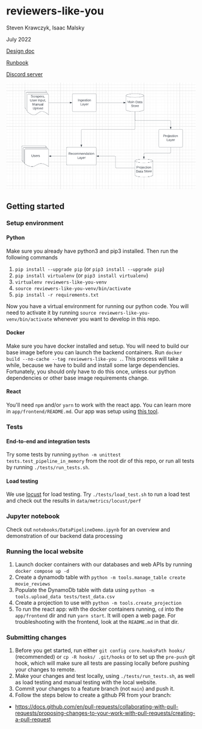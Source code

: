 # reviewers-like-you
Steven Krawczyk, Isaac Malsky

July 2022

[Design doc](https://docs.google.com/document/d/1sPTaOpxOl5q8VmGsr-TLnwGrpLGtXugPjhlEqxvhL1Q/edit)

[Runbook](https://docs.google.com/document/d/1PVQZQyA8hbLpeZnJOZMJi2J8mLf0H-ztqKgS7Fe_sO4/edit)

[Discord server](https://discord.com/channels/1001211644745109537/1001211645252616224)

![image info](./images/SystemDesign.png)

## Getting started

### Setup environment

#### Python

Make sure you already have python3 and pip3 installed. Then run the following commands
1. `pip install --upgrade pip` (or `pip3 install --upgrade pip`)
2. `pip install virtualenv` (or `pip3 install virtualenv`)
3. `virtualenv reviewers-like-you-venv`
4. `source reviewers-like-you-venv/bin/activate`
5. `pip install -r requirements.txt`

Now you have a virtual environment for running our python code. You will need to activate it by running `source reviewers-like-you-venv/bin/activate` whenever you want to develop in this repo.

#### Docker

Make sure you have docker installed and setup. You will need to build our base image before you can launch the backend containers. Run `docker build --no-cache --tag reviewers-like-you .`. This process will take a while, because we have to build and install some large dependencies. Fortunately, you should only have to do this once, unless our python dependencies or other base image requirements change.

#### React

You'll need `npm` and/or `yarn` to work with the react app. You can learn more in `app/frontend/README.md`. Our app was setup using [this tool](https://github.com/facebook/create-react-app).

### Tests

#### End-to-end and integration tests

Try some tests by running `python -m unittest tests.test_pipeline_in_memory` from the root dir of this repo, or run all tests by running `./tests/run_tests.sh`.

#### Load testing

We use [locust](https://docs.locust.io/en/stable/what-is-locust.html) for load testing. Try `./tests/load_test.sh` to run a load test and check out the results in `data/metrics/locust/perf`

### Jupyter notebook

Check out `notebooks/DataPipelineDemo.ipynb` for an overview and demonstration of our backend data processing

### Running the local website

1. Launch docker containers with our databases and web APIs by running `docker compose up -d`
2. Create a dynamodb table with `python -m tools.manage_table create movie_reviews`
3. Populate the DynamoDb table with data using `python -m tools.upload_data tests/test_data.csv`
4. Create a projection to use with `python -m tools.create_projection`
5. To run the react app: with the docker containers running, `cd` into the `app/frontend` dir and run `yarn start`. It will open a web page. For troubleshooting with the frontend, look at the `README.md` in that dir.

### Submitting changes

1. Before you get started, run either  `git config core.hooksPath hooks/` (recommended) or `cp -R hooks/ .git/hooks` or to set up the `pre-push` git hook, which will make sure all tests are passing locally before pushing your changes to remote.
2. Make your changes and test locally, using `./tests/run_tests.sh`, as well as load testing and manual testing with the local website.
3. Commit your changes to a feature branch (not `main`) and push it.
4. Follow the steps below to create a github PR from your branch:  
 * https://docs.github.com/en/pull-requests/collaborating-with-pull-requests/proposing-changes-to-your-work-with-pull-requests/creating-a-pull-request

